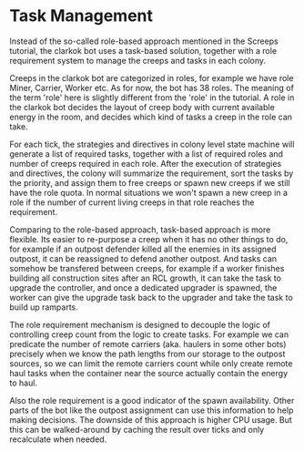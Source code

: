 # Task Management

Instead of the so-called role-based approach mentioned in the Screeps tutorial, the clarkok bot uses a task-basedsolution, together with a role requirement system to manage the creeps and tasks in each colony.

Creeps in the clarkok bot are categorized in roles, for example we have role Miner, Carrier, Worker etc. As for now,the bot has 38 roles. The meaning of the term 'role' here is slightly different from the 'role' in the tutorial. A role in the clarkok bot decides the layout of creep body with current available energy in the room, and decides which kind of tasks acreep in the role can take.

For each tick, the strategies and directives in colony level state machine will generate a list of required tasks,together with a list of required roles and number of creeps required in each role. After the execution of strategies anddirectives, the colony will summarize the requirement, sort the tasks by the priority, and assign them to free creeps orspawn new creeps if we still have the role quota. In normal situations we won't spawn a new creep in a role if the number ofcurrent living creeps in that role reaches the requirement.

Comparing to the role-based approach, task-based approach is more flexible. Its easier to re-purpose a creep whenit has no other things to do, for example if an outpost defender killed all the enemies in its assigned outpost, it canbe reassigned to defend another outpost. And tasks can somehow be transfered between creeps, for example if a workerfinishes building all construction sites after an RCL growth, it can take the task to upgrade the controller, and once adedicated upgrader is spawned, the worker can give the upgrade task back to the upgrader and take the task to build up ramparts.

The role requirement mechanism is designed to decouple the logic of controlling creep count from the logic to create tasks. Forexample we can predicate the number of remote carriers (aka. haulers in some other bots) precisely when we know the pathlengths from our storage to the outpost sources, so we can limit the remote carriers count while only create remote haultasks when the container near the source actually contain the energy to haul.

Also the role requirement is a good indicator of the spawn availability. Other parts of the bot like the outpostassignment can use this information to help making decisions. The downside of this approach is higher CPU usage. Butthis can be walked-around by caching the result over ticks and only recalculate when needed.
